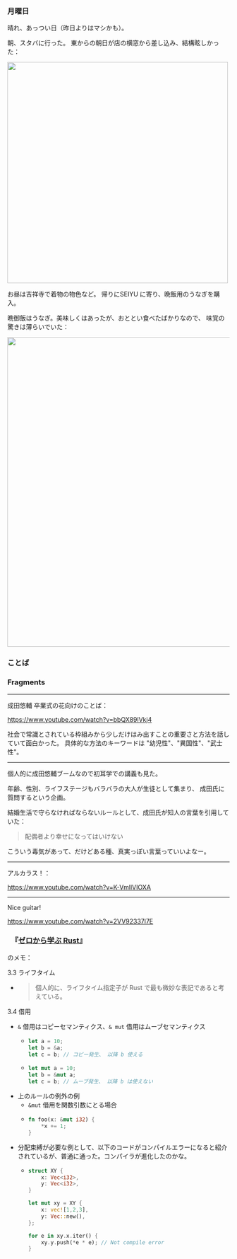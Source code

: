 ### 月曜日

晴れ、あっつい日（昨日よりはマシかも）。

朝、スタバに行った。
東からの朝日が店の横窓から差し込み、結構眩しかった：

<img src="https://i.imgur.com/VGhfPG5.jpg" width="500">

お昼は吉祥寺で着物の物色など。
帰りにSEIYU に寄り、晩飯用のうなぎを購入。

晩御飯はうなぎ。美味しくはあったが、おととい食べたばかりなので、
味覚の驚きは薄らいでいた：

<img src="https://i.imgur.com/M7vKBXw.jpg" width="700">

### ことば

### Fragments

---

成田悠輔 卒業式の花向けのことば：

https://www.youtube.com/watch?v=bbQX89lVkj4

社会で常識とされている枠組みから少しだけはみ出すことの重要さと方法を話していて面白かった。
具体的な方法のキーワードは "幼児性"、"異国性"、"武士性"。

---

個人的に成田悠輔ブームなので初耳学での講義も見た。

年齢、性別、ライフステージもバラバラの大人が生徒として集まり、
成田氏に質問するという企画。

結婚生活で守らなければならないルールとして、成田氏が知人の言葉を引用していた：

> 配偶者より幸せになってはいけない

こういう毒気があって、だけどある種、真実っぽい言葉っていいよなー。

---

アルカラス！：

https://www.youtube.com/watch?v=K-VmllVIOXA

---

Nice guitar!

https://www.youtube.com/watch?v=2VV92337l7E

### 　『[ゼロから学ぶ Rust](https://www.amazon.co.jp/%E3%82%BC%E3%83%AD%E3%81%8B%E3%82%89%E5%AD%A6%E3%81%B6Rust-%E3%82%B7%E3%82%B9%E3%83%86%E3%83%A0%E3%83%97%E3%83%AD%E3%82%B0%E3%83%A9%E3%83%9F%E3%83%B3%E3%82%B0%E3%81%AE%E5%9F%BA%E7%A4%8E%E3%81%8B%E3%82%89%E7%B7%9A%E5%BD%A2%E5%9E%8B%E3%82%B7%E3%82%B9%E3%83%86%E3%83%A0%E3%81%BE%E3%81%A7-KS%E6%83%85%E5%A0%B1%E7%A7%91%E5%AD%A6%E5%B0%82%E9%96%80%E6%9B%B8-%E9%AB%98%E9%87%8E-%E7%A5%90%E8%BC%9D/dp/4065301955)』

のメモ：

3.3 ライフタイム

- > 個人的に、ライフタイム指定子が Rust で最も微妙な表記であると考えている。

3.4 借用

- `&` 借用はコピーセマンティクス、`& mut` 借用はムーブセマンティクス
    - ```rust
      let a = 10;
      let b = &a;
      let c = b; // コピー発生、 以降 b 使える
      ```
    - ```rust
      let mut a = 10;
      let b = &mut a;
      let c = b; // ムーブ発生、 以降 b は使えない
      ```
- 上のルールの例外の例
    - `&mut` 借用を関数引数にとる場合
    - ```rust
      fn foo(x: &mut i32) {
          *x += 1;
      }
      ```
- 分配束縛が必要な例として、以下のコードがコンパイルエラーになると紹介されているが、普通に通った。コンパイラが進化したのかな。
    - ```rust
      struct XY {
          x: Vec<i32>,
          y: Vec<i32>,
      }

      let mut xy = XY {
          x: vec![1,2,3],
          y: Vec::new(),
      };

      for e in xy.x.iter() {
          xy.y.push(*e * e); // Not compile error
      }
      ```